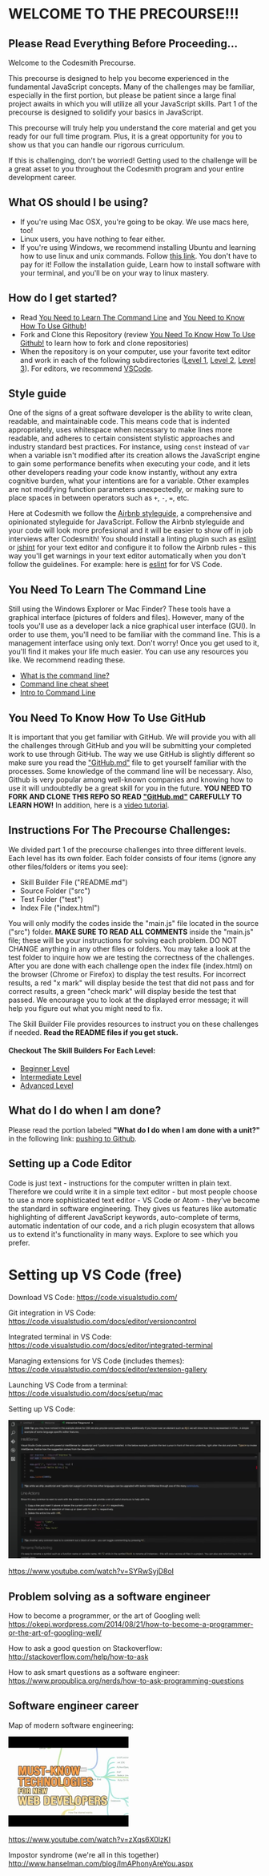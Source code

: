 # WELCOME TO THE PRECOURSE!!!

## Please Read Everything Before Proceeding...

Welcome to the Codesmith Precourse.

This precourse is designed to help you become experienced in the fundamental JavaScript concepts. Many of the challenges may be familiar, especially in the first portion, but please be patient since a large final project awaits in which you will utilize all your JavaScript skills. Part 1 of the precourse is designed to solidify your basics in JavaScript.

This precourse will truly help you understand the core material and get you ready for our full time program. Plus, it is a great opportunity for you to show us that you can handle our rigorous curriculum.

If this is challenging, don't be worried! Getting used to the challenge will be a great asset to you throughout the Codesmith program and your entire development career.

## What OS should I be using?
- If you're using Mac OSX, you're going to be okay. We use macs here, too!
- Linux users, you have nothing to fear either.
- If you're using Windows, we recommend installing Ubuntu and learning how to use linux and unix commands. Follow [this link](http://www.ubuntu.com/download/desktop). You don't have to pay for it! Follow the installation guide, Learn how to install software with your terminal, and you'll be on your way to linux mastery.

## How do I get started?
- Read [You Need to Learn The Command Line](#you-need-to-learn-the-command-line) and [You Need to Know How To Use Github!](#you-need-to-know-how-to-use-github)
- Fork and Clone this Repository (review [You Need To Know How To Use Github!](#you-need-to-know-how-to-use-github) to learn how to fork and clone repositories)
- When the repository is on your computer, use your favorite text editor and work in each of the following subdirectories ([Level 1](/Level-1-Beginner), [Level 2](/Level-2-Intermediate), [Level 3](/Level-3-Advanced)). For editors, we recommend [VSCode](https://code.visualstudio.com/).

## Style guide

One of the signs of a great software developer is the ability to write clean, readable, and maintainable code. This means code that is indented appropriately, uses whitespace when necessary to make lines more readable, and adheres to certain consistent stylistic approaches and industry standard best practices. For instance, using `const` instead of `var` when a variable isn't modified after its creation allows the JavaScript engine to gain some performance benefits when executing your code, and it lets other developers reading your code know instantly, without any extra cognitive burden, what your intentions are for a variable. Other examples are not modifying function parameters unexpectedly, or making sure to place spaces in between operators such as `+`, `-`, `=`, etc.

Here at Codesmith we follow the [Airbnb styleguide](https://github.com/airbnb/javascript), a comprehensive and opinionated styleguide for JavaScript. Follow the Airbnb styleguide and your code will look more profesional and it will be easier to show off in job interviews after Codesmith! You should install a linting plugin such as [eslint](http://eslint.org/) or [jshint](http://jshint.com/) for your text editor and configure it to follow the Airbnb rules - this way you'll get warnings in your text editor automatically when you don't follow the guidelines. For example: here is [eslint](https://marketplace.visualstudio.com/items?itemName=dbaeumer.vscode-eslint) for for VS Code.

## You Need To Learn The Command Line

Still using the Windows Explorer or Mac Finder? These tools have a graphical interface (pictures of folders and files). However, many of the tools you'll use as a developer lack a nice graphical user interface (GUI). In order to use them, you'll need to be familiar with the command line. This is a management interface using only text. Don't worry! Once you get used to it, you'll find it makes your life much easier. You can use any resources you like. We recommend reading these.
- [What is the command line?](http://lifehacker.com/5633909/who-needs-a-mouse-learn-to-use-the-command-line-for-almost-anything)
- [Command line cheat sheet](http://cheatsheetworld.com/programming/unix-linux-cheat-sheet/)
- [Intro to Command Line](https://tutorial.djangogirls.org/en/intro_to_command_line/)

## You Need To Know How To Use GitHub

It is important that you get familiar with GitHub. We will provide you with all the challenges through GitHub and you will be submitting your completed work to use through GitHub. The way we use GitHub is slightly different so make sure you read the ["GitHub.md"](https://github.com/CodesmithLLC/precourse-JSFundamentals/blob/master/GitHub.md) file to get yourself familiar with the processes. Some knowledge of the command line will be necessary. Also, Github is very popular among well-known companies and knowing how to use it will undoubtedly be a great skill for you in the future. **YOU NEED TO FORK AND CLONE THIS REPO SO READ ["GitHub.md"](https://github.com/CodesmithLLC/precourse-JSFundamentals/blob/master/GitHub.md) CAREFULLY TO LEARN HOW!**
In addition, here is a [video tutorial](https://youtu.be/SWYqp7iY_Tc).

## Instructions For The Precourse Challenges:

We divided part 1 of the precourse challenges into three different levels. Each level has its own folder. Each folder consists of four items (ignore any other files/folders or items you see):

- Skill Builder File ("README.md")
- Source Folder ("src")
- Test Folder ("test")
- Index File ("index.html")

You will only modify the codes inside the "main.js" file located in the source ("src") folder. **MAKE SURE TO READ ALL COMMENTS** inside the "main.js" file; these will be your instructions for solving each problem. DO NOT CHANGE anything in any other files or folders. You may take a look at the test folder to inquire how we are testing the correctness of the challenges. After you are done with each challenge open the index file (index.html) on the browser (Chrome or Firefox) to display the test results. For incorrect results, a red "x mark" will display beside the test that did not pass and for correct results, a green "check mark" will display beside the test that passed. We encourage you to look at the displayed error message; it will help you figure out what you might need to fix.

The Skill Builder File provides resources to instruct you on these challenges if needed. **Read the README files if you get stuck.**

#### Checkout The Skill Builders For Each Level:

- [Beginner Level](https://github.com/CodesmithLLC/precourse-part-1/blob/master/Level-1-Beginner/README.md)
- [Intermediate Level](https://github.com/CodesmithLLC/precourse-part-1/blob/master/Level-2-Intermediate/README.md)
- [Advanced Level](https://github.com/CodesmithLLC/precourse-part-1/blob/master/Level-3-Advanced/README.md)

## What do I do when I am done?

Please read the portion labeled **"What do I do when I am done with a unit?"** in the following link: [pushing to Github](https://github.com/CodesmithLLC/precourse-JSFundamentals/blob/master/GitHub.md).

## Setting up a Code Editor

Code is just text - instructions for the computer written in plain text. Therefore we could write it in a simple text editor - but most people choose to use a more sophisticated text editor - VS Code or Atom - they've become the standard in software engineering. They gives us features like automatic highlighting of different JavaScript keywords, auto-complete of terms, automatic indentation of our code, and a rich plugin ecosystem that allows us to extend it's functionality in many ways. Explore to see which you prefer.

# Setting up VS Code (free)

Download VS Code:
<https://code.visualstudio.com/>

Git integration in VS Code:
<https://code.visualstudio.com/docs/editor/versioncontrol>

Integrated terminal in VS Code:
<https://code.visualstudio.com/docs/editor/integrated-terminal>

Managing extensions for VS Code (includes themes):
<https://code.visualstudio.com/docs/editor/extension-gallery>

Launching VS Code from a terminal:
<https://code.visualstudio.com/docs/setup/mac>

Setting up VS Code:

<a href="http://www.youtube.com/watch?feature=player_embedded&v=SYRwSyjD8oI
" target="_blank"><img src="./docs/assets/images/vscode-video-thumb.png"/></a>

<https://www.youtube.com/watch?v=SYRwSyjD8oI>


## Problem solving as a software engineer

How to become a programmer, or the art of Googling well:
<https://okepi.wordpress.com/2014/08/21/how-to-become-a-programmer-or-the-art-of-googling-well/>

How to ask a good question on Stackoverflow:
<http://stackoverflow.com/help/how-to-ask>

How to ask smart questions as a software engineer:
<https://www.propublica.org/nerds/how-to-ask-programming-questions>

## Software engineer career

Map of modern software engineering:

<a href="http://www.youtube.com/watch?feature=player_embedded&v=zXqs6X0lzKI
" target="_blank"><img src="./docs/assets/images/web-developer-map-thumb.jpeg"
width="240" height="180"/></a>

<https://www.youtube.com/watch?v=zXqs6X0lzKI>

Impostor syndrome (we're all in this together)
<http://www.hanselman.com/blog/ImAPhonyAreYou.aspx>
